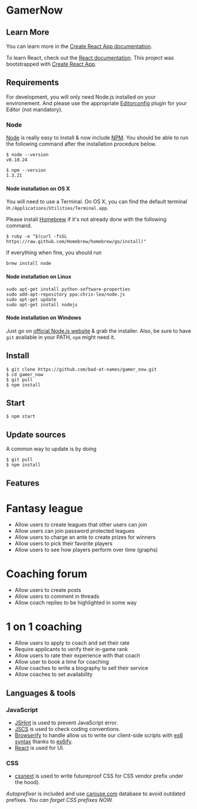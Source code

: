 # GamerNow
## Learn More

You can learn more in the [Create React App documentation](https://facebook.github.io/create-react-app/docs/getting-started).

To learn React, check out the [React documentation](https://reactjs.org/).
This project was bootstrapped with [Create React App](https://github.com/facebook/create-react-app).

## Requirements

For development, you will only need Node.js installed on your environement.
And please use the appropriate [Editorconfig](http://editorconfig.org/) plugin for your Editor (not mandatory).

### Node

[Node](http://nodejs.org/) is really easy to install & now include [NPM](https://npmjs.org/).
You should be able to run the following command after the installation procedure
below.

    $ node --version
    v0.10.24

    $ npm --version
    1.3.21

#### Node installation on OS X

You will need to use a Terminal. On OS X, you can find the default terminal in
`/Applications/Utilities/Terminal.app`.

Please install [Homebrew](http://brew.sh/) if it's not already done with the following command.

    $ ruby -e "$(curl -fsSL https://raw.github.com/Homebrew/homebrew/go/install)"


If everything when fine, you should run

    brew install node

#### Node installation on Linux

    sudo apt-get install python-software-properties
    sudo add-apt-repository ppa:chris-lea/node.js
    sudo apt-get update
    sudo apt-get install nodejs

#### Node installation on Windows

Just go on [official Node.js website](http://nodejs.org/) & grab the installer.
Also, be sure to have `git` available in your PATH, `npm` might need it.
## Install

    $ git clone https://github.com/bad-at-names/gamer_now.git
    $ cd gamer_now
    $ git pull
    $ npm install


## Start 

    $ npm start


## Update sources


A common way to update is by doing

    $ git pull
    $ npm install
## Features
# Fantasy league
- Allow users to create leagues that other users can join
- Allow users can join password protected leagues
- Allow users to charge an ante to create prizes for winners
- Allow users to pick their favorite players
- Allow users to see how players perform over time (graphs)

# Coaching forum
- Allow users to create posts
- Allow users to comment in threads
- Allow coach replies to be highlighted in some way

 #  1 on 1 coaching
 - Allow users to apply to coach and set their rate
- Require applicants to verify their in-game rank
- Allow users to rate their experience with that coach
- Allow user to book a time for coaching
- Allow coaches to write a biography to sell their service
- Allow coaches to set availability
## Languages & tools
### JavaScript

- [JSHint](http://www.jshint.com/docs/) is used to prevent JavaScript error.
- [JSCS](https://npmjs.org/package/jscs) is used to check coding conventions.
- [Browserify](http://browserify.org/) to handle allow us to write our client-side scripts with [es6 syntax](http://es6.github.io/) thanks to [es6ify](https://github.com/thlorenz/es6ify).
- [React](http://facebook.github.io/react) is used for UI.

### CSS

- [cssnext](http://cssnext.putaindecode.io) is used to write futureproof CSS for CSS vendor prefix under the hood).

_Autoprefixer_ is included and use [caniuse.com](http://caniuse.com/) database to avoid outdated prefixes. _You can forget CSS prefixes NOW._










